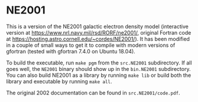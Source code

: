 # NE2001
This is a version of the NE2001 galactic electron density model (interactive version at https://www.nrl.navy.mil/rsd/RORF/ne2001/,
original Fortran code at https://hosting.astro.cornell.edu/~cordes/NE2001/).
It has been modified in a couple of small ways to get it to compile with modern versions of gfortran (tested with gfortran 7.4.0 on Ubuntu 18.04).

To build the executable, run `make pgm` from the `src.NE2001` subdirectory.
If all goes well, the `NE2001` binary should show up in the `bin.NE2001` subdirectory.
You can also build NE2001 as a library by running `make lib` or build both the library and executable by running `make all`. 

The original 2002 documentation can be found in `src.NE2001/code.pdf`.
